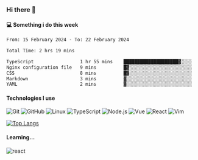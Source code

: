 ### Hi there 👋

#### 💻 Something i do this week

<!--START_SECTION:waka-->

```txt
From: 15 February 2024 - To: 22 February 2024

Total Time: 2 hrs 19 mins

TypeScript                 1 hr 55 mins    ████████████████████▓░░░░   82.79 %
Nginx configuration file   9 mins          █▓░░░░░░░░░░░░░░░░░░░░░░░   06.51 %
CSS                        8 mins          █▓░░░░░░░░░░░░░░░░░░░░░░░   06.17 %
Markdown                   3 mins          ▓░░░░░░░░░░░░░░░░░░░░░░░░   02.41 %
YAML                       2 mins          ▓░░░░░░░░░░░░░░░░░░░░░░░░   02.11 %
```

<!--END_SECTION:waka-->


#### Technologies I use
![Git](https://img.shields.io/badge/-Git-222222?style=flat&logo=git&logoColor=F05032)
![GitHub](https://img.shields.io/badge/-GitHub-181717?style=flat&logo=github)
![Linux](https://img.shields.io/badge/-Linux-222222?style=flat&logo=linux&logoColor=FCC624)
![TypeScript](https://img.shields.io/badge/-TypeScript-000000?style=flat&logo=typescript)
![Node.js](https://img.shields.io/badge/-Node.js-222222?style=flat&logo=node.js&logoColor=339933)
![Vue](https://img.shields.io/badge/-Vue-222222?style=flat&logo=Vue.js&logoColor=4FC08D)
![React](https://img.shields.io/badge/-React-222222?style=flat&logo=React&logoColor=blue)
![Vim](https://img.shields.io/badge/-Vim-222222?style=flat&logo=Vim&logoColor=green)

[![Top Langs](https://github-readme-stats.vercel.app/api/top-langs/?username=GodlessLiu&layout=compact)](https://github.com/anuraghazra/github-readme-stats)
#### Learning...
![react](https://img.shields.io/badge/react-18-blue.svg)

